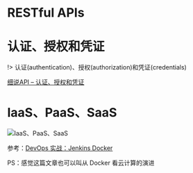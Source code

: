 # RESTful APIs


# 认证、授权和凭证

!> 认证(authentication)、授权(authorization)和凭证(credentials)

[细说API – 认证、授权和凭证](https://insights.thoughtworks.cn/api-2/)

# IaaS、PaaS、SaaS

![IaaS、PaaS、SaaS](https://cdn.jsdelivr.net/gh/ssmath/mypic/img/20200210192223.png)

参考：[DevOps 实战：Jenkins Docker](https://cloud.tencent.com/developer/article/1575521)

PS：感觉这篇文章也可以叫从 Docker 看云计算的演进